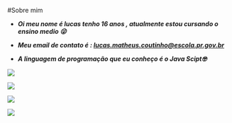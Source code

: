    #Sobre mim
- ***Oi meu nome é lucas tenho 16 anos , atualmente estou cursando o ensino medio :stuck_out_tongue_winking_eye:***
 
- ***Meu email de contato é : lucas.matheus.coutinho@escola.pr.gov.br***

- ***A linguagem de programação que eu conheço é o Java Scipt:nerd_face:***


![](https://img.shields.io/badge/JavaScript-323330?style=for-the-badge&logo=javascript&logoColor=F7DF1E)

![](https://img.shields.io/badge/Scratch-4D97FF?style=for-the-badge&logo=Scratch&logoColor=white)

![](https://img.shields.io/badge/Bitcoin-000000?style=for-the-badge&logo=bitcoin&logoColor=white)

<a href = "mailto:lucas.matheus.coutinho@escola.pr.gov.br"><img src="https://img.shields.io/badge/Gmail-D14836?style=for-the-badge&logo=gmail&logoColor=white" target="_blank"></a>
